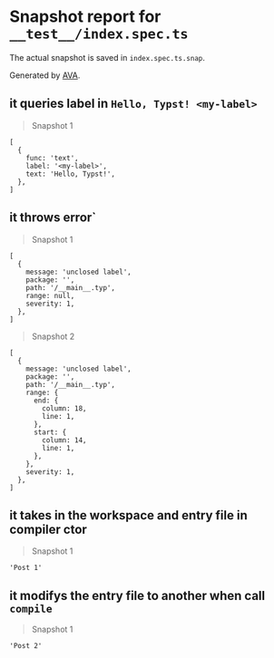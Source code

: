 # Snapshot report for `__test__/index.spec.ts`

The actual snapshot is saved in `index.spec.ts.snap`.

Generated by [AVA](https://avajs.dev).

## it queries label in `Hello, Typst! <my-label>`

> Snapshot 1

    [
      {
        func: 'text',
        label: '<my-label>',
        text: 'Hello, Typst!',
      },
    ]

## it throws error`

> Snapshot 1

    [
      {
        message: 'unclosed label',
        package: '',
        path: '/__main__.typ',
        range: null,
        severity: 1,
      },
    ]

> Snapshot 2

    [
      {
        message: 'unclosed label',
        package: '',
        path: '/__main__.typ',
        range: {
          end: {
            column: 18,
            line: 1,
          },
          start: {
            column: 14,
            line: 1,
          },
        },
        severity: 1,
      },
    ]

## it takes in the workspace and entry file in compiler ctor

> Snapshot 1

    'Post 1'

## it modifys the entry file to another when call `compile`

> Snapshot 1

    'Post 2'

